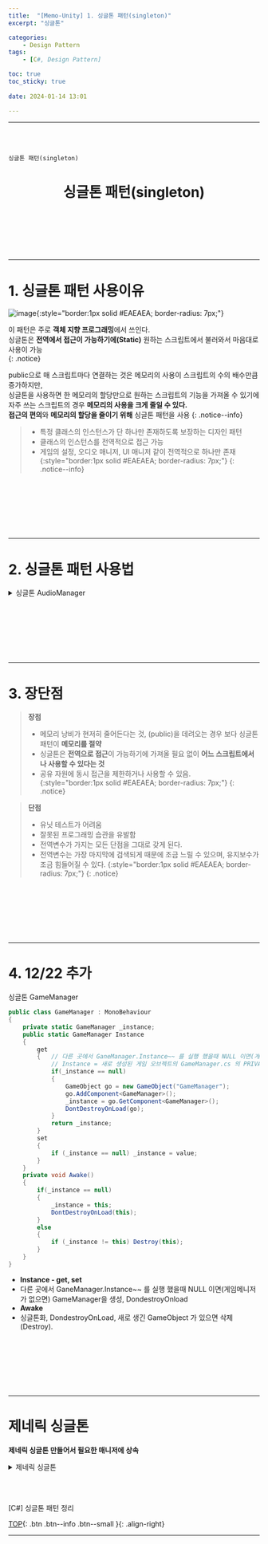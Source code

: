 ```yaml
---
title:  "[Memo-Unity] 1. 싱글톤 패턴(singleton)"
excerpt: "싱글톤"

categories:
    - Design Pattern
tags:
    - [C#, Design Pattern]

toc: true
toc_sticky: true
 
date: 2024-01-14 13:01

---
```

- - -
<BR><BR>

`싱글톤 패턴(singleton)`

<center><H1> 싱글톤 패턴(singleton)</H1></center>

<br><br><br><br><br>
- - - 

# 1. 싱글톤 패턴 사용이유

![image](https://github.com/levell1/levell1.github.io/assets/96651722/357ef27b-e877-445f-b3a5-a8c679541e91){:style="border:1px solid #EAEAEA; border-radius: 7px;"}   

이 패턴은 주로 **객체 지향 프로그래밍**에서 쓰인다.  
싱글톤은 **전역에서 접근이 가능하기에(Static)** 원하는 스크립트에서 불러와서 마음대로 사용이 가능  
{: .notice}

public으로 매 스크립트마다 연결하는 것은 메모리의 사용이 스크립트의 수의 배수만큼 증가하지만,  
싱글톤을 사용하면 한 메모리의 할당만으로 원하는 스크립트의 기능을 가져올 수 있기에 자주 쓰는 스크립트의 경우 **메모리의 사용을 크게 줄일 수 있다.**  
**접근의 편의**와 **메모리의 할당을 줄이기 위해** 싱글톤 패턴을 사용
{: .notice--info}


> - 특정 클래스의 인스턴스가 단 하나만 존재하도록 보장하는 디자인 패턴
> - 클래스의 인스턴스를 전역적으로 접근 가능
> - 게임의 설정, 오디오 매니저, UI 매니저 같이 전역적으로 하나만 존재
{:style="border:1px solid #EAEAEA; border-radius: 7px;"}
{: .notice--info} 

<br><br><br><br><br><br>
- - - 

# 2. 싱글톤 패턴 사용법

<details>
<summary>싱글톤 AudioManager</summary>

<div class="notice--primary" markdown="1"> 

```c#
public class AudioManager
{
    // 이 인스턴스는 프로그램의 실행 동안 단 한 번만 생성됨
    private static AudioManager _instance;

    // 싱글톤 인스턴스에 대한 접근자
    public static AudioManager Instance
    {
        get
        {
            if (_instance == null)
            {
                _instance = new AudioManager();
            }
            return _instance;
        }
    }

    // 생성자를 private으로 설정하여 외부에서 인스턴스를 생성하는 것을 방지
    private AudioManager() 
    {
        // 초기화 코드
    }

    // 오디오 관련 메소드
    public void PlaySound(string soundName)
    {
        // 소리 재생
    }

    public void StopSound(string soundName)
    {
        // 소리 중지
    }
}

// 메모리 사용을 최적화하고 코드를 깔끔하게 사용할 수 있게 해주는 싱글톤 패턴!
AudioManager.Instance.PlaySound("backgroundMusic");

```
</div>
</details>

<br><br><br><br><br><br>
- - - 

# 3. 장단점

> **장점**  
>   -   메모리 낭비가 현저히 줄어든다는 것, (public)을 데려오는 경우 보다 싱글톤 패턴이 **메모리를 절약**
>   -   싱글톤은 **전역으로 접근**이 가능하기에 가져올 필요 없이 **어느 스크립트에서나 사용할 수 있다는 것**
>   -   공유 자원에 동시 접근을 제한하거나 사용할 수 있음.  
{:style="border:1px solid #EAEAEA; border-radius: 7px;"}
{: .notice} 

> **단점**  
>   -   유닛 테스트가 어려움  
>   -   잘못된 프로그래밍 습관을 유발함  
>   -   전역변수가 가지는 모든 단점을 그대로 갖게 된다.
>   -   전역변수는 가장 마지막에 검색되게 때문에 조금 느릴 수 있으며, 유지보수가 조금 힘들어질 수 있다.
{:style="border:1px solid #EAEAEA; border-radius: 7px;"}
{: .notice} 


<br><br><br><br><br><br>
- - - 

# 4. 12/22 추가
싱글톤 GameManager

<div class="notice--primary" markdown="1"> 

```c#
public class GameManager : MonoBehaviour
{
    private static GameManager _instance;
    public static GameManager Instance
    {
        get
        {   // 다른 곳에서 GaneManager.Instance~~ 를 실행 했을때 NULL 이면(게임메니저가 없으면) GameManager을 생성, DondestroyOnload
            // Instance = 새로 생성된 게임 오브젝트의 GameManager.cs 의 PRIVATE _instance
            if(_instance == null)
            {
                GameObject go = new GameObject("GameManager");
                go.AddComponent<GameManager>();
                _instance = go.GetComponent<GameManager>();
                DontDestroyOnLoad(go);
            }
            return _instance;
        }
        set
        {
            if (_instance == null) _instance = value;
        }
    }
    private void Awake()
    {
        if(_instance == null)
        {
            _instance = this;
            DontDestroyOnLoad(this);
        }
        else
        {
            if (_instance != this) Destroy(this);
        }
    }   
}
```

- **Instance - get, set**
- 다른 곳에서 GaneManager.Instance~~ 를 실행 했을때 NULL 이면(게임메니저가 없으면) GameManager을 생성, DondestroyOnload
- **Awake**
- 싱글톤화, DondestroyOnLoad, 새로 생긴 GameObject 가 있으면 삭제(Destroy).

</div>

<br><br><br><br><br><br>
- - - 

# 제네릭 싱글톤
**제네릭 싱글톤 만들어서 필요한 매니저에 상속**  

<details>
<summary>제네릭 싱글톤</summary>

<div class="notice--primary" markdown="1"> 

```c# 
using UnityEngine;

public class Singleton <T>: MonoBehaviour where T: Component
{
    private static T_instance;

    public static T instance
    {
        get
        {
            if (_instance == null)
            {
                _instance = FindObjectOfType<T>();

                if (_instance == null)
                {
                    GameObject obj = new GameObject();
                    obj.name = typeof(T).Name;
                    _instance = obj.AddComponent<T>();
                }
            }

            return _instance;
        }
    }

    public void Awake()
    {
        if (_instance == null)
        {
            _instance = this as T;
            DontDestroyOnLoad(gameObject);
        }
        else
        {
            Destroy(gameObject);
        }
    }
}

public class GameManager : Singleton<GameManager>
{
    void Start()
    {

    }
}
```
</div>
</details>

<br><br>

[C#] 싱글톤 패턴 정리

[TOP](#){: .btn .btn--info .btn--small }{: .align-right}
<br>
- - -
